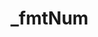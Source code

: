 # _fmtNum

<ContainerBox title="介绍">
<template #desc>
每隔三位数字加逗号，并保留两位小数
</template>
</ContainerBox>

<ContainerBox title="基础用法" noGap>
<template #desc>

```ts
_fmtNum(1000); //1,000
```

</template>

<CodeBox>
<template #codes>

```ts
/**
 * @description 格式化数字为千分位。
 * @param num 需要格式化的数字。
 */
export const _fmtNum = (num: number) => {
  const str = num.toFixed(2).toString(); // 先将数字保留两位小数并转为字符串
  const reg = str.indexOf(".") > -1 ? /(\d)(?=(\d{3})+\.)/g : /(\d)(?=(?:\d{3})+$)/g;
  return str.replace(reg, "$1,");
}
```
</template>
</CodeBox>
</ContainerBox>
